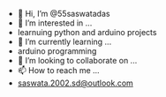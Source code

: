 - 👋 Hi, I’m @55saswatadas
- 👀 I’m interested in ...
- learnuing python and arduino projects
- 🌱 I’m currently learning ...
- arduino programming
- 💞️ I’m looking to collaborate on ...
- 📫 How to reach me ...
- saswata.2002.sd@outlook.com

<!---
55saswatadas/55saswatadas is a ✨ special ✨ repository because its `README.md` (this file) appears on your GitHub profile.
You can click the Preview link to take a look at your changes.
--->

